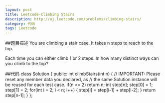 ```yaml
---
layout: post
title: Leetcode-Climbing Stairs 
description: http://oj.leetcode.com/problems/climbing-stairs/
category: 代码
tags: Leetcode
---
```

##题目描述
You are climbing a stair case. It takes n steps to reach to the top.

Each time you can either climb 1 or 2 steps. In how many distinct ways can you climb to the top?

##代码
		class Solution {
				public:
				    int climbStairs(int n) {
					// IMPORTANT: Please reset any member data you declared, as
					// the same Solution instance will be reused for each test case.
				    if(n <= 2)
						return n;
					int step[n];
					step[0] = 1;
					step[1] = 2;
					for(int i = 2; i < n; i++)
					{
						step[i] = step[i-1] + step[i-2];
					}
					return step[n-1];
				    }
				};
